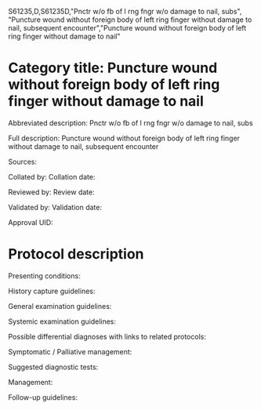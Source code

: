 S61235,D,S61235D,"Pnctr w/o fb of l rng fngr w/o damage to nail, subs", "Puncture wound without foreign body of left ring finger without damage to nail, subsequent encounter","Puncture wound without foreign body of left ring finger without damage to nail"
# Category title: Puncture wound without foreign body of left ring finger without damage to nail

Abbreviated description: Pnctr w/o fb of l rng fngr w/o damage to nail, subs

Full description: Puncture wound without foreign body of left ring finger without damage to nail, subsequent encounter

Sources:

Collated by:
Collation date:

Reviewed by:
Review date:

Validated by:
Validation date:

Approval UID:

# Protocol description

Presenting conditions:

History capture guidelines:

General examination guidelines:

Systemic examination guidelines:

Possible differential diagnoses with links to related protocols:

Symptomatic / Palliative management:

Suggested diagnostic tests:

Management:

Follow-up guidelines:
